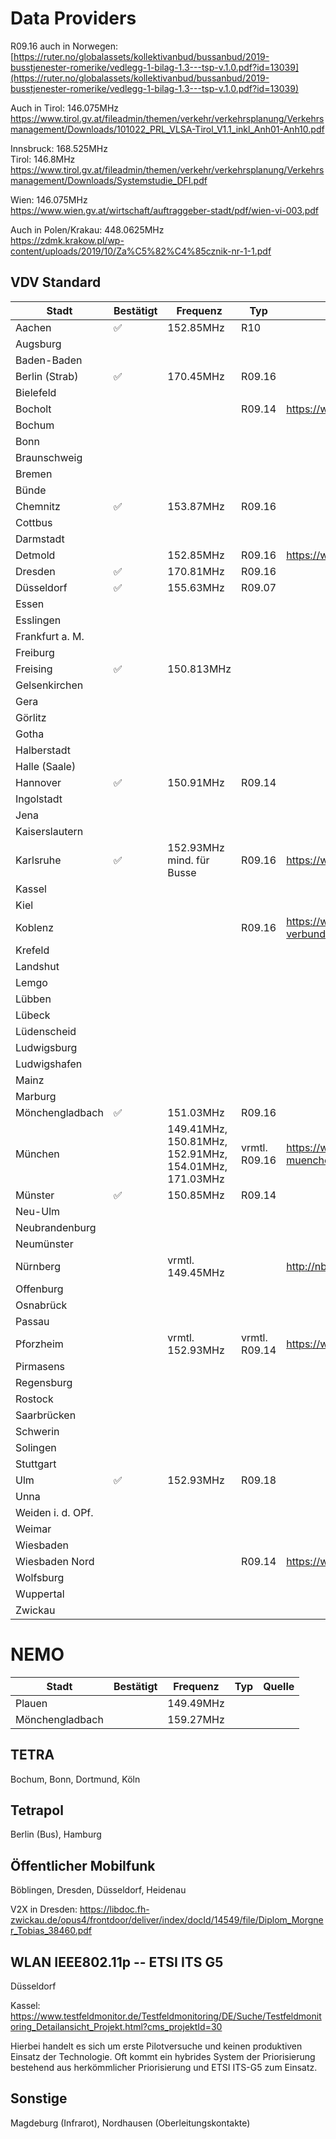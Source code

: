 # Data Providers

R09.16 auch in Norwegen:
[https://ruter.no/globalassets/kollektivanbud/bussanbud/2019-busstjenester-romerike/vedlegg-1-bilag-1.3---tsp-v.1.0.pdf?id=13039](https://ruter.no/globalassets/kollektivanbud/bussanbud/2019-busstjenester-romerike/vedlegg-1-bilag-1.3---tsp-v.1.0.pdf?id=13039)

Auch in Tirol: 146.075MHz
<https://www.tirol.gv.at/fileadmin/themen/verkehr/verkehrsplanung/Verkehrsmanagement/Downloads/101022_PRL_VLSA-Tirol_V1.1_inkl_Anh01-Anh10.pdf>

Innsbruck: 168.525MHz\
Tirol: 146.8MHz\
<https://www.tirol.gv.at/fileadmin/themen/verkehr/verkehrsplanung/Verkehrsmanagement/Downloads/Systemstudie_DFI.pdf>

Wien: 146.075MHz\
<https://www.wien.gv.at/wirtschaft/auftraggeber-stadt/pdf/wien-vi-003.pdf>

Auch in Polen/Krakau: 448.0625MHz\
<https://zdmk.krakow.pl/wp-content/uploads/2019/10/Za%C5%82%C4%85cznik-nr-1-1.pdf>

## VDV Standard

| Stadt              | Bestätigt  | Frequenz                         | Typ            | Quelle
|--------------------|------------|----------------------------------|----------------|----------------------------------------------------------------------------------------------------------------------------------------------------------------------------------------------------------------|
| Aachen             | ✅         | 152.85MHz                        | R10            |                                                                                                                                                                                                                |
| Augsburg           |            |                                  |                |                                                                                                                                                                                                                |
| Baden-Baden        |            |                                  |                |                                                                                                                                                                                                                |
| Berlin (Strab)     | ✅         | 170.45MHz                        | R09.16         |                                                                                                                                                                                                                |
| Bielefeld          |            |                                  |                |                                                                                                                                                                                                                |
| Bocholt            |            |                                  | R09.14         | <https://www.bocholt.de/uploads/media/Angaben_im_Rahmen_der_Vorabbekanntmachung.pdf>                                                                                                                           |
| Bochum             |            |                                  |                |                                                                                                                                                                                                                |
| Bonn               |            |                                  |                |                                                                                                                                                                                                                |
| Braunschweig       |            |                                  |                |                                                                                                                                                                                                                |
| Bremen             |            |                                  |                |                                                                                                                                                                                                                |
| Bünde              |            |                                  |                |                                                                                                                                                                                                                |
| Chemnitz           | ✅         | 153.87MHz                        | R09.16         |                                                                                                                                                                                                                |
| Cottbus            |            |                                  |                |                                                                                                                                                                                                                |
| Darmstadt          |            |                                  |                |                                                                                                                                                                                                                |
| Detmold            |            | 152.85MHz                        | R09.16         | <https://www.detmold.de/fileadmin/user_upload/startseite/Wirtschaft_und_Wissenschaft_in_Detmold/Verkehr/OePNVG_NRW/Anlage_3_Beschreibung_Busbeschleunigung_und_Auflistung_aller_Ampelanlagen_LSA.pdf>          |
| Dresden            | ✅         | 170.81MHz                        | R09.16         |                                                                                                                                                                                                                |
| Düsseldorf         | ✅         | 155.63MHz                        | R09.07         |                                                                                                                                                                                                                |
| Essen              |            |                                  |                |                                                                                                                                                                                                                |
| Esslingen          |            |                                  |                |                                                                                                                                                                                                                |
| Frankfurt a. M.    |            |                                  |                |                                                                                                                                                                                                                |
| Freiburg           |            |                                  |                |                                                                                                                                                                                                                |
| Freising           | ✅         | 150.813MHz                       |                |                                                                                                                                                                                                                |
| Gelsenkirchen      |            |                                  |                |                                                                                                                                                                                                                |
| Gera               |            |                                  |                |                                                                                                                                                                                                                |
| Görlitz            |            |                                  |                |                                                                                                                                                                                                                |
| Gotha              |            |                                  |                |                                                                                                                                                                                                                |
| Halberstadt        |            |                                  |                |                                                                                                                                                                                                                |
| Halle (Saale)      |            |                                  |                |                                                                                                                                                                                                                |
| Hannover           | ✅         | 150.91MHz                        | R09.14         |                                                                                                                                                                                                                |
| Ingolstadt         |            |                                  |                |                                                                                                                                                                                                                |
| Jena               |            |                                  |                |                                                                                                                                                                                                                |
| Kaiserslautern     |            |                                  |                |                                                                                                                                                                                                                |
| Karlsruhe          | ✅         | 152.93MHz mind. für Busse        | R09.16         | <https://www.pforzheim.de/fileadmin/user_upload/veroeffentlichungen/vr_koenigsbach_neulingen/anlage_3_lsa_beschreibung_und_telegramm.pdf>                                                                      |
| Kassel             |            |                                  |                |                                                                                                                                                                                                                |
| Kiel               |            |                                  |                |                                                                                                                                                                                                                |
| Koblenz            |            |                                  | R09.16         | <https://www.koblenz.de/downloads/aemter-und-eigenbetriebe/presse-und-oeffentlichkeitsarbeit/nahverkehrsplan/17.11.2015-qualitaetsanforderungen-der-stadt-koblenz-auf-basis-des-verbundstandards.pdf?cid=b91>  |
| Krefeld            |            |                                  |                |                                                                                                                                                                                                                |
| Landshut           |            |                                  |                |                                                                                                                                                                                                                |
| Lemgo              |            |                                  |                |                                                                                                                                                                                                                |
| Lübben             |            |                                  |                |                                                                                                                                                                                                                |
| Lübeck             |            |                                  |                |                                                                                                                                                                                                                |
| Lüdenscheid        |            |                                  |                |                                                                                                                                                                                                                |
| Ludwigsburg        |            |                                  |                |                                                                                                                                                                                                                |
| Ludwigshafen       |            |                                  |                |                                                                                                                                                                                                                |
| Mainz              |            |                                  |                |                                                                                                                                                                                                                |
| Marburg            |            |                                  |                |                                                                                                                                                                                                                |
| Mönchengladbach    | ✅         | 151.03MHz                        | R09.16         |                                                                                                                                                                                                                |
| München            |            | 149.41MHz, 150.81MHz, 152.91MHz, 154.01MHz, 171.03MHz | vrmtl. R09.16  | <https://www.tirol.gv.at/fileadmin/themen/verkehr/verkehrsplanung/Verkehrsmanagement/Downloads/101022_PRL_VLSA-Tirol_V1.1_inkl_Anh01-Anh10.pdf>, <https://www.mvv-muenchen.de/fileadmin/mediapool/07-Ueber_den_MVV/02-Dokumente/Ausschreibungen/Muster_2021_LB.pdf> |
| Münster            | ✅         | 150.85MHz                        | R09.14         |                                                                                                                                                                                                                |
| Neu-Ulm            |            |                                  |                |                                                                                                                                                                                                                |
| Neubrandenburg     |            |                                  |                |                                                                                                                                                                                                                |
| Neumünster         |            |                                  |                |                                                                                                                                                                                                                |
| Nürnberg           |            | vrmtl. 149.45MHz                 |                | <http://nbgsdr.ddns.net>                                                                                                                                                                                       |
| Offenburg          |            |                                  |                |                                                                                                                                                                                                                |
| Osnabrück          |            |                                  |                |                                                                                                                                                                                                                |
| Passau             |            |                                  |                |                                                                                                                                                                                                                |
| Pforzheim          |            | vrmtl. 152.93MHz                 | vrmtl. R09.14  | <https://www.pforzheim.de/fileadmin/user_upload/veroeffentlichungen/vr_koenigsbach_neulingen/anlage_3_lsa_beschreibung_und_telegramm.pdf>                                                                      |
| Pirmasens          |            |                                  |                |                                                                                                                                                                                                                |
| Regensburg         |            |                                  |                |                                                                                                                                                                                                                |
| Rostock            |            |                                  |                |                                                                                                                                                                                                                |
| Saarbrücken        |            |                                  |                |                                                                                                                                                                                                                |
| Schwerin           |            |                                  |                |                                                                                                                                                                                                                |
| Solingen           |            |                                  |                |                                                                                                                                                                                                                |
| Stuttgart          |            |                                  |                |                                                                                                                                                                                                                |
| Ulm                | ✅         | 152.93MHz                        | R09.18         |                                                                                                                                                                                                                |
| Unna               |            |                                  |                |                                                                                                                                                                                                                |
| Weiden i. d. OPf.  |            |                                  |                |                                                                                                                                                                                                                |
| Weimar             |            |                                  |                |                                                                                                                                                                                                                |
| Wiesbaden          |            |                                  |                |                                                                                                                                                                                                                |
| Wiesbaden Nord     |            |                                  | R09.14         | <https://www.bocholt.de/uploads/media/Angaben_im_Rahmen_der_Vorabbekanntmachung.pdf>                                                                                                                           |
| Wolfsburg          |            |                                  |                |                                                                                                                                                                                                                |
| Wuppertal          |            |                                  |                |                                                                                                                                                                                                                |
| Zwickau            |            |                                  |                |                                                                                                                                                                                                                |

# NEMO

| Stadt              | Bestätigt  | Frequenz                         | Typ            | Quelle
|--------------------|------------|----------------------------------|----------------|----------------------------------------------------------------------------------------------------------------------------------------------------------------------------------------------------------------|
| Plauen             |            | 149.49MHz                        |                |                                                                                                                                                                                                                |
| Mönchengladbach    |            | 159.27MHz                        |                |                                                                                                                                                                                                                | 

## TETRA

Bochum, Bonn, Dortmund, Köln

## Tetrapol

Berlin (Bus), Hamburg

## Öffentlicher Mobilfunk

Böblingen, Dresden, Düsseldorf, Heidenau

V2X in Dresden:
<https://libdoc.fh-zwickau.de/opus4/frontdoor/deliver/index/docId/14549/file/Diplom_Morgner_Tobias_38460.pdf>

## WLAN IEEE802.11p -- ETSI ITS G5

Düsseldorf

Kassel:
<https://www.testfeldmonitor.de/Testfeldmonitoring/DE/Suche/Testfeldmonitoring_Detailansicht_Projekt.html?cms_projektId=30>

Hierbei handelt es sich um erste Pilotversuche und keinen produktiven
Einsatz der Technologie. Oft kommt ein hybrides System der Priorisierung
bestehend aus herkömmlicher Priorisierung und ETSI ITS-G5 zum Einsatz.

## Sonstige

Magdeburg (Infrarot), Nordhausen (Oberleitungskontakte)
